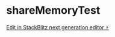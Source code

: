 # shareMemoryTest

[Edit in StackBlitz next generation editor ⚡️](https://stackblitz.com/~/github.com/sang1833/shareMemoryTest)